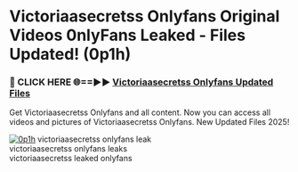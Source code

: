 # Victoriaasecretss Onlyfans Original Videos 0nlyFans Leaked - Files Updated! (0p1h)

<h3>🔴 CLICK HERE 🌐==►► <a href="https://tinyurl.com/ms9xzufz" rel="nofollow">Victoriaasecretss Onlyfans Updated Files</a></h3>

Get Victoriaasecretss Onlyfans and all content. Now you can access all videos and pictures of Victoriaasecretss Onlyfans. New Updated Files 2025!

[![0p1h](https://i.imgur.com/PQ7UWWw.gif)](https://tinyurl.com/ms9xzufz)
victoriaasecretss onlyfans leak<br>
victoriaasecretss onlyfans leaks<br>
victoriaasecretss leaked onlyfans